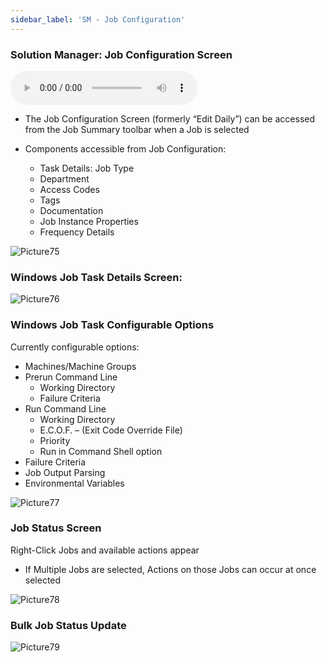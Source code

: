 ```yaml
---
sidebar_label: 'SM - Job Configuration'
---
```


### Solution Manager: Job Configuration Screen

<audio controls="controls">
  <source type="audio/mp3" src="audiobasic/SolutionManagerJobConfigurationScreen.mp3"></source>
  <p>Your browser does not support the audio element.</p>
</audio>

* The Job Configuration Screen (formerly “Edit Daily”) can be accessed from the Job Summary toolbar when a Job is selected

* Components accessible from Job Configuration:
  * Task Details: Job Type
  * Department
  * Access Codes
  * Tags
  * Documentation
  * Job Instance Properties
  * Frequency Details

![Picture75](/imgbasic/Picture75.png)   

### Windows Job Task Details Screen:

![Picture76](/imgbasic/Picture76.png) 

### Windows Job Task Configurable Options

Currently configurable options:  

* Machines/Machine Groups  
* Prerun Command Line  
  * Working Directory  
  * Failure Criteria  
* Run Command Line  
  * Working Directory  
  * E.C.O.F. – (Exit Code Override File)  
  * Priority  
  * Run in Command Shell option  
* Failure Criteria  
* Job Output Parsing  
* Environmental Variables  

![Picture77](/imgbasic/Picture77.png)   

### Job Status Screen

Right-Click Jobs and available actions appear

* If Multiple Jobs are selected, Actions on those Jobs can occur at once selected 

![Picture78](/imgbasic/Picture78.png) 

### Bulk Job Status Update

![Picture79](/imgbasic/Picture79.png)